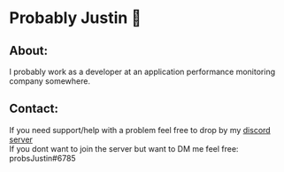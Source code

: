 # Probably Justin 👋
## About: 
I probably work as a developer at an application performance monitoring company somewhere.<BR>

## Contact:
If you need support/help with a problem feel free to drop by my [discord server](https://discord.gg/tGJum6hkbA)<BR>
If you dont want to join the server but want to DM me feel free: probsJustin#6785<BR>

<!--
**probsJustin/probsJustin** is a ✨ _special_ ✨ repository because its `README.md` (this file) appears on your GitHub profile.

Here are some ideas to get you started:

- 🔭 I’m currently working on ...
- 🌱 I’m currently learning ...
- 👯 I’m looking to collaborate on ...
- 🤔 I’m looking for help with ...
- 💬 Ask me about ...
- 📫 How to reach me: ...
- 😄 Pronouns: ...
- ⚡ Fun fact: ...
-->
